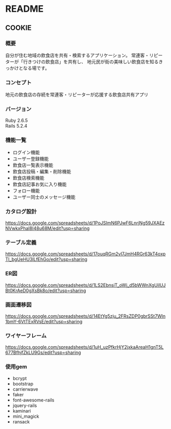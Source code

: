 # README

## COOKIE

### 概要
自分が住む地域の飲食店を共有・検索するアプリケーション。
常連客・リピーターが「行きつけの飲食店」を共有し、
地元民が街の美味しい飲食店を知るきっかけとなる場です。

### コンセプト
地元の飲食店の存続を常連客・リピーターが応援する飲食店共有アプリ

### バージョン
Ruby 2.6.5  
Rails 5.2.4

### 機能一覧
- ログイン機能
- ユーザー登録機能
- 飲食店一覧表示機能
- 飲食店投稿・編集・削除機能
- 飲食店検索機能
- 飲食店記事お気に入り機能
- フォロー機能
- ユーザー同士のメッセージ機能

### カタログ設計
https://docs.google.com/spreadsheets/d/1PoJSImN6PJwF6LnrjNg59JXAEzNVwkxPhaI8I48u68M/edit?usp=sharing

### テーブル定義
https://docs.google.com/spreadsheets/d/17ouqRGm2vI7JmH4RGr63kT4oxpTI_bgUeHU3lLfEhGo/edit?usp=sharing

### ER図
https://docs.google.com/spreadsheets/d/1LS2EbnsiT_oWj_d5bWWnXgUilUJBt0KrAeD0gXsBk8o/edit?usp=sharing

### 画面遷移図
https://docs.google.com/spreadsheets/d/14EtYg5zju_2FRsZDP0gbrSSt7Wln1bmY-6VtTExRVsE/edit?usp=sharing

### ワイヤーフレーム
https://docs.google.com/spreadsheets/d/1uH_uzPfkrHjY2jxkaAreaH1gnT5L677BfhjfZkLU9Gs/edit?usp=sharing

### 使用gem
- bcrypt
- bootstrap
- carrierwave
- faker
- font-awesome-rails
- jquery-rails
- kaminari
- mini_magick
- ransack
